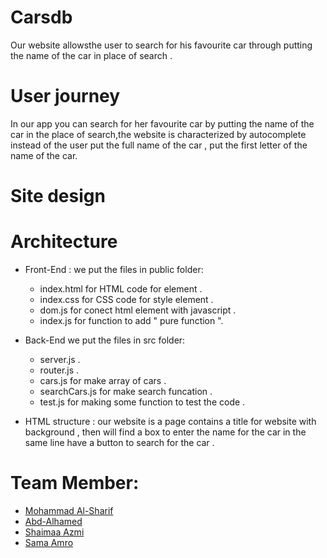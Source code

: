 # Carsdb
Our website allowsthe  user to search  for his favourite car through putting the name of the car in place of search  .
# User journey 
In our app you can  search for her favourite car by putting the name of the car in the place of search,the website is characterized by autocomplete instead of the user put the full name of the car , put the first letter of the name of the car.
# Site design 
# Architecture 
- Front-End :
we put the files in public folder:
  - index.html for HTML code for element .
  - index.css for CSS code for style element .
  - dom.js for conect html element with javascript .
  - index.js for function to add   " pure function ".
  
- Back-End
we put the files in src folder:
  - server.js .
  - router.js .
  - cars.js for make  array of cars .
  - searchCars.js for make  search funcation .
  -  test.js for making some function to test the code .


- HTML structure :
our website is a  page contains a title for website with background , then will find a box to enter the name for the car in the same line have a button to search for the car .



# Team Member:
- [Mohammad Al-Sharif](https://github.com/mhmdtshref)
- [Abd-Alhamed ](https://github.com/abozanona)
- [Shaimaa Azmi](https://github.com/shaima96)
- [Sama Amro](https://github.com/samaamro20)



